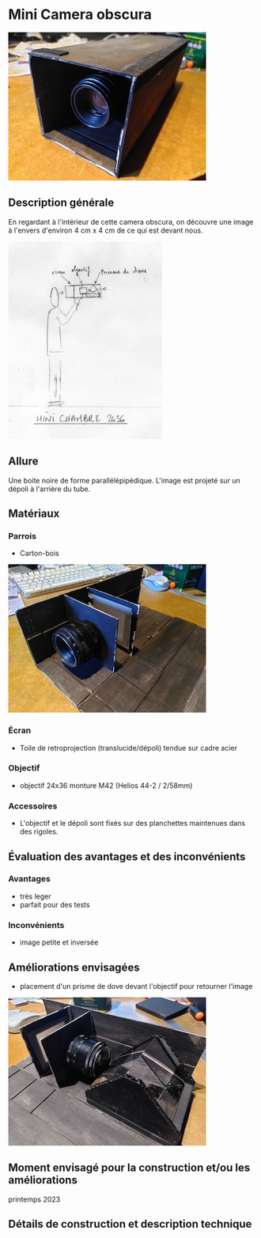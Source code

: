 #  Mini Camera obscura
![mini_chambre_2](../photos/mini_chambre_2_ultralight.jpg)

## Description générale
En regardant à l'intérieur de cette camera obscura, on découvre une image à l'envers d'environ 4 cm x 4 cm de ce qui est devant nous.

![proto_0](../photos/proto_00_ultralight.jpeg)
## Allure
Une boite noire de forme parallélépipédique. L'image est projeté sur un dépoli à l'arrière du tube.

## Matériaux

### Parrois
- Carton-bois

![mini_chambre_1](../photos/mini_chambre_1_ultralight.jpg)
### Écran
- Toile de retroprojection (translucide/dépoli) tendue sur cadre acier

### Objectif
- objectif 24x36 monture M42 (Helios 44-2 / 2/58mm) 

### Accessoires
- L'objectif et le dépoli sont fixés sur des planchettes maintenues dans des rigoles.

## Évaluation des avantages et des inconvénients

### Avantages
- très leger
- parfait pour des tests

### Inconvénients
- image petite et inversée

## Améliorations envisagées
- placement d'un prisme de dove devant l'objectif pour retourner l'image

![mini_chambre_3](../photos/mini_chambre_3_ultralight.jpg)

## Moment envisagé pour la construction et/ou les améliorations
printemps 2023

## Détails de construction et description technique
